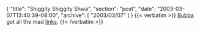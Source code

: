 {
  "title": "Shiggity Shiggity Shwa",
  "section": "post",
  "date": "2003-03-07T13:40:39-08:00",
  "archive": [
    "2003/03/07"
  ]
}
{{< verbatim >}}
<a href="http://neelbubba.com/Play/">Bubba</a> got all the mad <a href="http://www.gamecubicle.com/specials-mario_twins_shiggidy.htm">links</a>.
{{< /verbatim >}}
